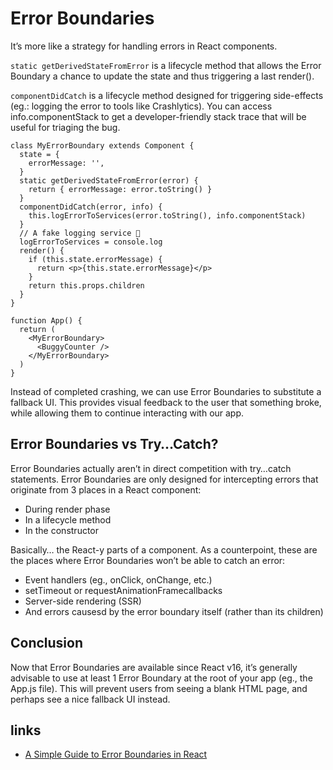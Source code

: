 # Error Boundaries

It’s more like a strategy for handling errors in React components.

`static getDerivedStateFromError` is a lifecycle method that allows the Error Boundary a chance to update the state and thus triggering a last render().

`componentDidCatch` is a lifecycle method designed for triggering side-effects (eg.: logging the error to tools like Crashlytics). You can access info.componentStack to get a developer-friendly stack trace that will be useful for triaging the bug.

```tsx
class MyErrorBoundary extends Component {
  state = {
    errorMessage: '',
  }
  static getDerivedStateFromError(error) {
    return { errorMessage: error.toString() }
  }
  componentDidCatch(error, info) {
    this.logErrorToServices(error.toString(), info.componentStack)
  }
  // A fake logging service 😬
  logErrorToServices = console.log
  render() {
    if (this.state.errorMessage) {
      return <p>{this.state.errorMessage}</p>
    }
    return this.props.children
  }
}
```

```tsx
function App() {
  return (
    <MyErrorBoundary>
      <BuggyCounter />
    </MyErrorBoundary>
  )
}
```

Instead of completed crashing, we can use Error Boundaries to substitute a fallback UI. This provides visual feedback to the user that something broke, while allowing them to continue interacting with our app.

## Error Boundaries vs Try…Catch?

Error Boundaries actually aren’t in direct competition with try…catch statements. Error Boundaries are only designed for intercepting errors that originate from 3 places in a React component:

- During render phase
- In a lifecycle method
- In the constructor

Basically… the React-y parts of a component. As a counterpoint, these are the places where Error Boundaries won’t be able to catch an error:

- Event handlers (eg., onClick, onChange, etc.)
- setTimeout or requestAnimationFramecallbacks
- Server-side rendering (SSR)
- And errors causesd by the error boundary itself (rather than its children)

## Conclusion

Now that Error Boundaries are available since React v16, it’s generally advisable to use at least 1 Error Boundary at the root of your app (eg., the App.js file). This will prevent users from seeing a blank HTML page, and perhaps see a nice fallback UI instead.

## links

- [A Simple Guide to Error Boundaries in React](https://alligator.io/react/error-boundaries/)
